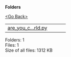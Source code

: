 **Folders**

[&lt;Go Back&gt;](../right.html)

<table><tbody><tr class="odd"><td><a href="are_you_connected_to_world.py">are_you_c...rld.py</a> </td><td></td><td></td><td></td></tr></tbody></table>

Folders: 1  
Files: 1  
Size of all files: 1312 KB
